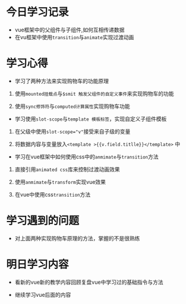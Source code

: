 # 今日学习记录

* vue框架中的父组件与子组件,如何互相传递数据
* 在vu框架中使用`transition`与`animate`实现过渡动画

# 学习心得

* 学习了两种方法来实现购物车的功能原理

1. 使用`mounted挂载点`与`$smit 触发父组件的自定义事件`来实现购物车的功能

2. 使用`sync修饰符`与`computed计算属性`实现购物车功能


* 学习使用`slot-scope`与`template 模板标签`，实现自定义子组件模板

1. 在父级中使用`slot-scope="v"`接受来自子级的变量

2. 将数据内容与变量放入`<template >{{v.field.titlle}}</template>` 中


* 学习在vue框架中如何使用css中的`anmimate`与`transition`方法

1. 直接引用`animated css`库来控制过渡动画效果

2. 使用`anmimate`与`transform`实现vue效果

3. 在vue中使用css`transition`方法


# 学习遇到的问题

* 对上面两种实现购物车原理的方法，掌握的不是很熟练

# 明日学习内容

* 看新的vue新的教学内容回顾复盘vue中学习过的基础指令与方法

* 继续学习vue后面的内容